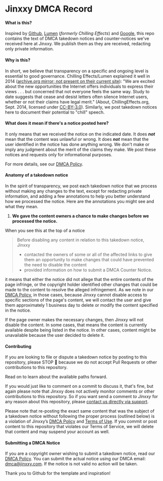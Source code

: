 # Jinxxy DMCA Record

#### What is this?

Inspired by [Github](https://github.com/github/dmca), [Lumen](https://lumendatabase.org/topics/1) (*formerly Chilling Effects*) and [Google](https://cloud.google.com/storage/docs/dmca), this repo contains the text of DMCA takedown notices and counter-notices we've received here at Jinxxy. We publish them as they are received, redacting only private information.


#### Why is this?

In short, we believe that transparency on a specific and ongoing level is essential to good governance. Chilling Effects/Lumen explained it well in 2014 ([archive.org mirror; not present on their current site](https://web.archive.org/web/20140101160724/http://chillingeffects.org/#donato-if:~:text=We%20are%20excited%20about%20the%20new,its%20misuse%20to%20%22chill%22%20legitimate%20activity.)): "We are excited about the new opportunities the Internet offers individuals to express their views . . . but concerned that not everyone feels the same way. Study to date suggests that cease and desist letters often silence Internet users, whether or not their claims have legal merit." (About, ChillingEffects.org, Sept. 2014, licensed under [CC-BY-3.0](http://creativecommons.org/licenses/by/3.0/us/)). Similarly, we post takedown notices here to document their potential to "chill" speech.


#### What does it mean if there's a notice posted here?

It only means that we received the notice on the indicated date. It does ***not*** mean that the content was unlawful or wrong. It does ***not*** mean that the user identified in the notice has done anything wrong. We don't make or imply any judgment about the merit of the claims they make. We post these notices and requests only for informational purposes.

For more details, see our [DMCA Policy](https://support.jinxxy.com/hc/en-us/articles/16765837432205-Terms-of-Use).

#### Anatomy of a takedown notice

In the spirit of transparency, we post each takedown notice that we process without making any changes to the text, except for redacting private information, and adding a few annotations to help you better understand how we processed the notice. Here are the annotations you might see and what they mean.

1. **We gave the content owners a chance to make changes before we processed the notice.** 

When you see this at the top of a notice
>Before disabling any content in relation to this takedown notice, Jinxxy
>- contacted the owners of some or all of the affected links to give them an opportunity to make changes that could have prevented the need to disable the content 
>- provided information on how to submit a DMCA Counter Notice. 

it means that either the notice did not allege that the entire contents of the page infringe, or the copyright holder identified other changes that could be made to the content to resolve the alleged infringement. As we note in our [DMCA Policy](https://support.jinxxy.com/hc/en-us/articles/16765837432205-Terms-of-Use), in those cases, because Jinxxy cannot disable access to specific sections of the page's content, we will contact the user and give them approximately 1 business day to delete or modify the content specified in the notice. 

If the page owner makes the necessary changes, then Jinxxy will not disable the content. In some cases, that means the content is currently available despite being listed in the notice. In other cases, content might be unavailable because the user decided to delete it.

#### Contributing

If you are looking to file or dispute a takedown notice by posting to this repository, please STOP :stop_sign: because we do not accept Pull Requests or other contributions to this repository.

Read on to learn about the available paths forward.

If you would just like to comment on a commit to discuss it, that's fine, but again please note that Jinxxy does not actively monitor comments or other contributions to this repository. So if you want send a comment *to Jinxxy* for any reason about this repository, please [contact us directly via support](https://support.jinxxy.com/hc/en-us/articles/16960530955533-How-can-I-contact-the-Jinxxy-team).

Please note that re-posting the exact same content that was the subject of a takedown notice without following the proper process (outlined below) is a violation of Jinxxy’s [DMCA Policy](https://support.jinxxy.com/hc/en-us/articles/16765837432205-Terms-of-Use) and [Terms of Use](https://support.jinxxy.com/hc/en-us/articles/16765837432205-Terms-of-Use). If you commit or post content to this repository that violates our Terms of Service, we will delete that content and may suspend your account as well.


#### Submitting a DMCA Notice

If you are a copyright owner wishing to submit a takedown notice, read our [DMCA Policy](https://support.jinxxy.com/hc/en-us/articles/16765837432205-Terms-of-Use). You can submit the actual notice using our DMCA email: dmca@jinxxy.com. If the notice is not valid no action will be taken.

Thank you to Github for the template and inspiration!
